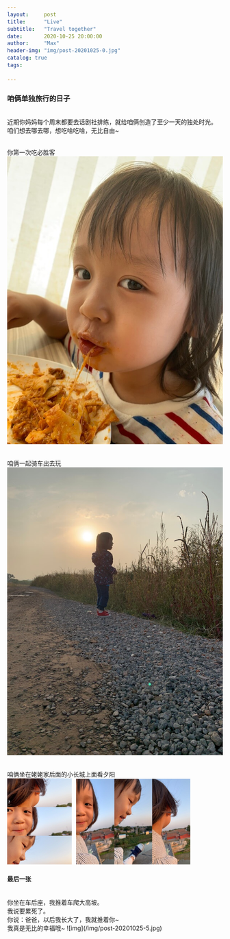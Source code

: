 ```yaml
---
layout:     post
title:      "Live"
subtitle:   "Travel together"
date:       2020-10-25 20:00:00
author:     "Max"
header-img: "img/post-20201025-0.jpg"
catalog: true
tags:

---
```


> 

<h3>咱俩单独旅行的日子</h3> 


<br>近期你妈妈每个周末都要去话剧社排练，就给咱俩创造了至少一天的独处时光。
<br>咱们想去哪去哪，想吃啥吃啥，无比自由~


<br>你第一次吃必胜客
<br>
![img](/img/post-20201025-1.jpg)

<br>咱俩一起骑车出去玩
<br>
![img](/img/post-20201025-2.jpg)

<br>咱俩坐在姥姥家后面的小长城上面看夕阳
<br>
<img src="/img/post-20201025-3.jpg"  alt="图片说明" width="30%" style="display: inline-block;" ><img src="/img/post-20201025-4.jpg"  alt="图片说明" width="53%" style="display: inline-block; margin-left: 10px;"> 

<h4>最后一张</h4>
<br>你坐在车后座，我推着车爬大高坡。
<br>我说要累死了。
<br>你说：爸爸，以后我长大了，我就推着你~
<br>我真是无比的幸福哦~
![img](/img/post-20201025-5.jpg)



